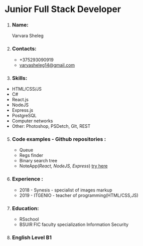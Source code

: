 # Junior Full Stack Developer

1.  ### Name:
     Varvara Sheleg
2.  ### Contacts:  
    - +375293090919
    - varyasheleg14@gmail.com 


3.  ### Skills: 
   + HTML/CSS/JS
   + C# 
   + React.js
   + NodeJS
   + Express.js
   + PostgreSQL
   + Computer networks
   + Other: Photoshop, PSDetch, GIt, REST
5.  ### Code examples - Github repositories :
      + Queue
      + Regs finder
      + Binary search tree
      + NoteApp(_React, NodeJS, Express_) [try here](https://notes-app0.herokuapp.com/notes)
6.  ### Experience :
     + 2018 - Synesis - specialist of images markup
     + 2019 - ITGENIO - teacher of programming(HTML/CSS,JS)
7.  ### Education:
    + RSschool
    + BSUIR FIC faculty specialization Information Security
8.  ### English Level B1
